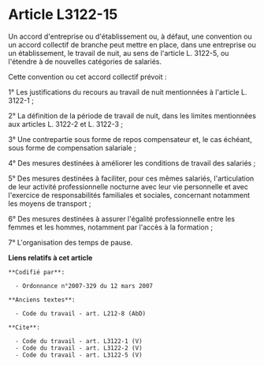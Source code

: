 # Article L3122-15

Un accord d'entreprise ou d'établissement ou, à défaut, une convention ou un accord collectif de branche peut mettre en
place, dans une entreprise ou un établissement, le travail de nuit, au sens de l'article L. 3122-5, ou l'étendre à de
nouvelles catégories de salariés. 

Cette convention ou cet accord collectif prévoit : 

1° Les justifications du recours au travail de nuit mentionnées à l'article L. 3122-1 ; 

2° La définition de la période de travail de nuit, dans les limites mentionnées aux articles L. 3122-2 et L. 3122-3 ; 

3° Une contrepartie sous forme de repos compensateur et, le cas échéant, sous forme de compensation salariale ; 

4° Des mesures destinées à améliorer les conditions de travail des salariés ; 

5° Des mesures destinées à faciliter, pour ces mêmes salariés, l'articulation de leur activité professionnelle nocturne avec
leur vie personnelle et avec l'exercice de responsabilités familiales et sociales, concernant notamment les moyens de
transport ; 

6° Des mesures destinées à assurer l'égalité professionnelle entre les femmes et les hommes, notamment par l'accès à la
formation ; 

7° L'organisation des temps de pause.

**Liens relatifs à cet article**

	**Codifié par**:

	  - Ordonnance n°2007-329 du 12 mars 2007

	**Anciens textes**:

	  - Code du travail - art. L212-8 (AbD)

	**Cite**:

	  - Code du travail - art. L3122-1 (V)
	  - Code du travail - art. L3122-2 (V)
	  - Code du travail - art. L3122-5 (V)
